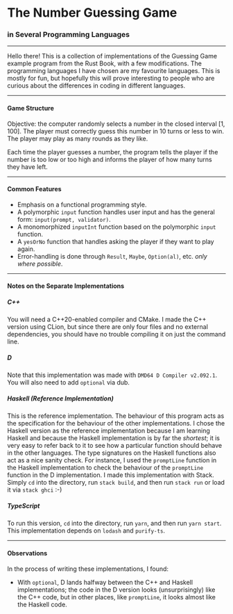 # The Number Guessing Game
### in Several Programming Languages
---
Hello there! This is a collection of implementations of the Guessing Game example program from the Rust Book, with a few modifications. The programming languages I have chosen are my favourite languages.
This is mostly for fun, but hopefully this will prove interesting to people who are curious about the differences in coding in different languages.

---
#### Game Structure
Objective: the computer randomly selects a number in the closed interval [1, 100]. The player must correctly guess this number in 10 turns or less to win. The player may play as many rounds as they like.

Each time the player guesses a number, the program tells the player if the number is too low or too high and informs the player of how many turns they have left.

---
#### Common Features
* Emphasis on a functional programming style.
* A polymorphic `input` function handles user input and has the general form: `input(prompt, validator)`.
* A monomorphized `inputInt` function based on the polymorphic `input` function.
* A `yesOrNo` function that handles asking the player if they want to play again.
* Error-handling is done through `Result`, `Maybe`, `Option(al)`, etc. *only where possible*.

---
#### Notes on the Separate Implementations
##### C++
You will need a C++20-enabled compiler and CMake. I made the C++ version using CLion, but since there are only four files and no external dependencies, you should have no trouble compiling it on just the command line.

##### D
Note that this implementation was made with `DMD64 D Compiler v2.092.1`. You will also need to add `optional` via dub.

##### Haskell (Reference Implementation)
This is the reference implementation. The behaviour of this program acts as the specification for the behaviour of the other implementations. 
I chose the Haskell version as the reference implementation because I am learning Haskell and because the Haskell implementation is by far the *shortest*; it is very easy to refer back to it to see how a particular function should behave in the other languages. The type signatures on the Haskell functions also act as a nice sanity check. For instance, I used the `promptLine` function in the Haskell implementation to check the behaviour of the `promptLine` function in the D implementation.
I made this implementation with Stack. Simply `cd` into the directory, run `stack build`, and then run `stack run` or load it via `stack ghci` :-)

##### TypeScript
To run this version, `cd` into the directory, run `yarn`, and then run `yarn start`.
This implementation depends on `lodash` and `purify-ts`.

---
#### Observations
In the process of writing these implementations, I found:
* With `optional`, D lands halfway between the C++ and Haskell implementations; the code in the D version looks (unsurprisingly) like the C++ code, but in other places, like `promptLine`, it looks almost like the Haskell code.